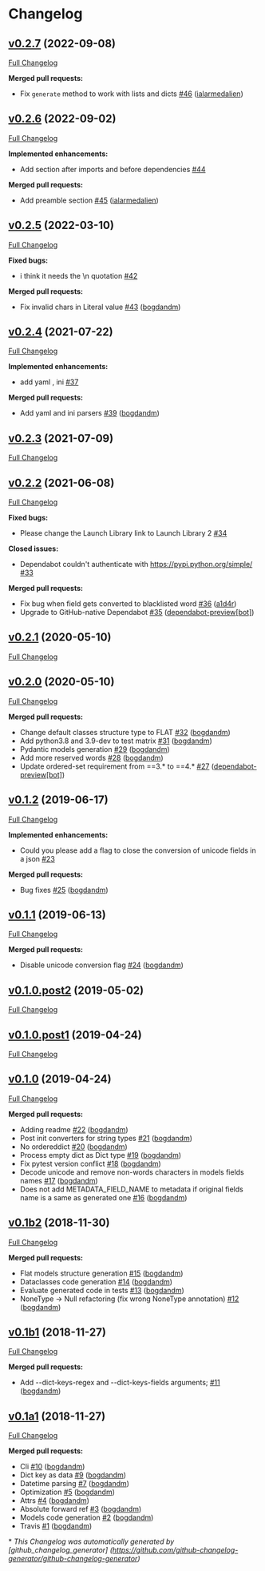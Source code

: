 # Changelog

## [v0.2.7](https://github.com/bogdandm/json2python-models/tree/v0.2.7) (2022-09-08)

[Full Changelog](https://github.com/bogdandm/json2python-models/compare/v0.2.6...v0.2.7)

**Merged pull requests:**

- Fix `generate` method to work with lists and
  dicts [\#46](https://github.com/bogdandm/json2python-models/pull/46) ([ialarmedalien](https://github.com/ialarmedalien))

## [v0.2.6](https://github.com/bogdandm/json2python-models/tree/v0.2.6) (2022-09-02)

[Full Changelog](https://github.com/bogdandm/json2python-models/compare/v0.2.5...v0.2.6)

**Implemented enhancements:**

- Add section after imports and before dependencies [\#44](https://github.com/bogdandm/json2python-models/issues/44)

**Merged pull requests:**

- Add preamble
  section [\#45](https://github.com/bogdandm/json2python-models/pull/45) ([ialarmedalien](https://github.com/ialarmedalien))

## [v0.2.5](https://github.com/bogdandm/json2python-models/tree/v0.2.5) (2022-03-10)

[Full Changelog](https://github.com/bogdandm/json2python-models/compare/v0.2.4...v0.2.5)

**Fixed bugs:**

- i think it needs the \n quotation [\#42](https://github.com/bogdandm/json2python-models/issues/42)

**Merged pull requests:**

- Fix invalid chars in Literal
  value [\#43](https://github.com/bogdandm/json2python-models/pull/43) ([bogdandm](https://github.com/bogdandm))

## [v0.2.4](https://github.com/bogdandm/json2python-models/tree/v0.2.4) (2021-07-22)

[Full Changelog](https://github.com/bogdandm/json2python-models/compare/v0.2.3...v0.2.4)

**Implemented enhancements:**

- add yaml , ini [\#37](https://github.com/bogdandm/json2python-models/issues/37)

**Merged pull requests:**

- Add yaml and ini
  parsers [\#39](https://github.com/bogdandm/json2python-models/pull/39) ([bogdandm](https://github.com/bogdandm))

## [v0.2.3](https://github.com/bogdandm/json2python-models/tree/v0.2.3) (2021-07-09)

[Full Changelog](https://github.com/bogdandm/json2python-models/compare/v0.2.2...v0.2.3)

## [v0.2.2](https://github.com/bogdandm/json2python-models/tree/v0.2.2) (2021-06-08)

[Full Changelog](https://github.com/bogdandm/json2python-models/compare/v0.2.1...v0.2.2)

**Fixed bugs:**

- Please change the Launch Library link to Launch Library
  2 [\#34](https://github.com/bogdandm/json2python-models/issues/34)

**Closed issues:**

- Dependabot couldn't authenticate
  with https://pypi.python.org/simple/ [\#33](https://github.com/bogdandm/json2python-models/issues/33)

**Merged pull requests:**

- Fix bug when field gets converted to blacklisted
  word [\#36](https://github.com/bogdandm/json2python-models/pull/36) ([a1d4r](https://github.com/a1d4r))
- Upgrade to GitHub-native
  Dependabot [\#35](https://github.com/bogdandm/json2python-models/pull/35) ([dependabot-preview[bot]](https://github.com/apps/dependabot-preview))

## [v0.2.1](https://github.com/bogdandm/json2python-models/tree/v0.2.1) (2020-05-10)

[Full Changelog](https://github.com/bogdandm/json2python-models/compare/v0.2.0...v0.2.1)

## [v0.2.0](https://github.com/bogdandm/json2python-models/tree/v0.2.0) (2020-05-10)

[Full Changelog](https://github.com/bogdandm/json2python-models/compare/v0.1.2...v0.2.0)

**Merged pull requests:**

- Change default classes structure type to
  FLAT [\#32](https://github.com/bogdandm/json2python-models/pull/32) ([bogdandm](https://github.com/bogdandm))
- Add python3.8 and 3.9-dev to test
  matrix [\#31](https://github.com/bogdandm/json2python-models/pull/31) ([bogdandm](https://github.com/bogdandm))
- Pydantic models
  generation [\#29](https://github.com/bogdandm/json2python-models/pull/29) ([bogdandm](https://github.com/bogdandm))
- Add more reserved
  words [\#28](https://github.com/bogdandm/json2python-models/pull/28) ([bogdandm](https://github.com/bogdandm))
- Update ordered-set requirement from ==3.\* to
  ==4.\* [\#27](https://github.com/bogdandm/json2python-models/pull/27) ([dependabot-preview[bot]](https://github.com/apps/dependabot-preview))

## [v0.1.2](https://github.com/bogdandm/json2python-models/tree/v0.1.2) (2019-06-17)

[Full Changelog](https://github.com/bogdandm/json2python-models/compare/v0.1.1...v0.1.2)

**Implemented enhancements:**

- Could you please add a flag to close the conversion of unicode fields in a
  json [\#23](https://github.com/bogdandm/json2python-models/issues/23)

**Merged pull requests:**

- Bug fixes [\#25](https://github.com/bogdandm/json2python-models/pull/25) ([bogdandm](https://github.com/bogdandm))

## [v0.1.1](https://github.com/bogdandm/json2python-models/tree/v0.1.1) (2019-06-13)

[Full Changelog](https://github.com/bogdandm/json2python-models/compare/v0.1.0.post2...v0.1.1)

**Merged pull requests:**

- Disable unicode conversion flag [\#24](https://github.com/bogdandm/json2python-models/pull/24) ([bogdandm](https://github.com/bogdandm))

## [v0.1.0.post2](https://github.com/bogdandm/json2python-models/tree/v0.1.0.post2) (2019-05-02)

[Full Changelog](https://github.com/bogdandm/json2python-models/compare/v0.1.0.post1...v0.1.0.post2)

## [v0.1.0.post1](https://github.com/bogdandm/json2python-models/tree/v0.1.0.post1) (2019-04-24)

[Full Changelog](https://github.com/bogdandm/json2python-models/compare/v0.1.0...v0.1.0.post1)

## [v0.1.0](https://github.com/bogdandm/json2python-models/tree/v0.1.0) (2019-04-24)

[Full Changelog](https://github.com/bogdandm/json2python-models/compare/v0.1b2...v0.1.0)

**Merged pull requests:**

- Adding readme [\#22](https://github.com/bogdandm/json2python-models/pull/22) ([bogdandm](https://github.com/bogdandm))
- Post init converters for string types [\#21](https://github.com/bogdandm/json2python-models/pull/21) ([bogdandm](https://github.com/bogdandm))
- No ordereddict [\#20](https://github.com/bogdandm/json2python-models/pull/20) ([bogdandm](https://github.com/bogdandm))
- Process empty dict as Dict type [\#19](https://github.com/bogdandm/json2python-models/pull/19) ([bogdandm](https://github.com/bogdandm))
- Fix pytest version conflict [\#18](https://github.com/bogdandm/json2python-models/pull/18) ([bogdandm](https://github.com/bogdandm))
- Decode unicode and remove non-words characters in models fields names [\#17](https://github.com/bogdandm/json2python-models/pull/17) ([bogdandm](https://github.com/bogdandm))
- Does not add METADATA\_FIELD\_NAME to metadata if original fields name is a same as generated one [\#16](https://github.com/bogdandm/json2python-models/pull/16) ([bogdandm](https://github.com/bogdandm))

## [v0.1b2](https://github.com/bogdandm/json2python-models/tree/v0.1b2) (2018-11-30)

[Full Changelog](https://github.com/bogdandm/json2python-models/compare/v0.1b1...v0.1b2)

**Merged pull requests:**

- Flat models structure generation [\#15](https://github.com/bogdandm/json2python-models/pull/15) ([bogdandm](https://github.com/bogdandm))
- Dataclasses code generation [\#14](https://github.com/bogdandm/json2python-models/pull/14) ([bogdandm](https://github.com/bogdandm))
- Evaluate generated code in tests [\#13](https://github.com/bogdandm/json2python-models/pull/13) ([bogdandm](https://github.com/bogdandm))
- NoneType -\> Null refactoring \(fix wrong NoneType annotation\) [\#12](https://github.com/bogdandm/json2python-models/pull/12) ([bogdandm](https://github.com/bogdandm))

## [v0.1b1](https://github.com/bogdandm/json2python-models/tree/v0.1b1) (2018-11-27)

[Full Changelog](https://github.com/bogdandm/json2python-models/compare/v0.1a1...v0.1b1)

**Merged pull requests:**

- Add --dict-keys-regex and --dict-keys-fields
  arguments; [\#11](https://github.com/bogdandm/json2python-models/pull/11) ([bogdandm](https://github.com/bogdandm))

## [v0.1a1](https://github.com/bogdandm/json2python-models/tree/v0.1a1) (2018-11-27)

[Full Changelog](https://github.com/bogdandm/json2python-models/compare/d09cb8431e97c47cc248a45047c2c0047f3d0e67...v0.1a1)

**Merged pull requests:**

- Cli [\#10](https://github.com/bogdandm/json2python-models/pull/10) ([bogdandm](https://github.com/bogdandm))
- Dict key as
  data [\#9](https://github.com/bogdandm/json2python-models/pull/9) ([bogdandm](https://github.com/bogdandm))
- Datetime
  parsing [\#7](https://github.com/bogdandm/json2python-models/pull/7) ([bogdandm](https://github.com/bogdandm))
- Optimization [\#5](https://github.com/bogdandm/json2python-models/pull/5) ([bogdandm](https://github.com/bogdandm))
- Attrs [\#4](https://github.com/bogdandm/json2python-models/pull/4) ([bogdandm](https://github.com/bogdandm))
- Absolute forward
  ref [\#3](https://github.com/bogdandm/json2python-models/pull/3) ([bogdandm](https://github.com/bogdandm))
- Models code
  generation [\#2](https://github.com/bogdandm/json2python-models/pull/2) ([bogdandm](https://github.com/bogdandm))
- Travis [\#1](https://github.com/bogdandm/json2python-models/pull/1) ([bogdandm](https://github.com/bogdandm))

\* *This Changelog was automatically generated
by [github_changelog_generator]      (https://github.com/github-changelog-generator/github-changelog-generator)*

